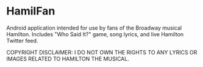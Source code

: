 # HamilFan

Android application intended for use by fans of the Broadway musical Hamilton. Includes "Who Said It?" game, song lyrics, and live Hamilton Twitter feed.



COPYRIGHT DISCLAIMER: I DO NOT OWN THE RIGHTS TO ANY LYRICS OR IMAGES RELATED TO HAMILTON THE MUSICAL.
